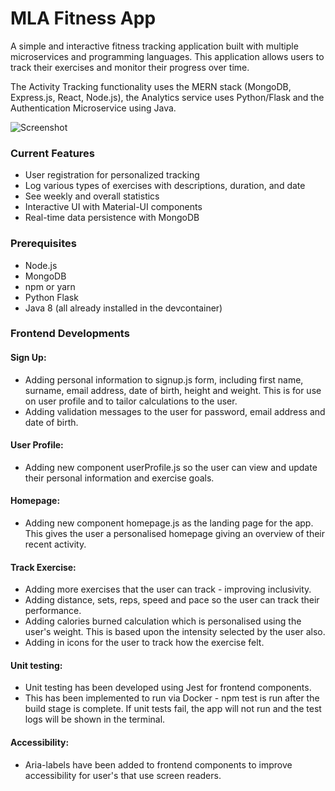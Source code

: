 # MLA Fitness App

A simple and interactive fitness tracking application built with multiple microservices and programming languages. This application allows users to track their exercises and monitor their progress over time.

The Activity Tracking functionality uses the MERN stack (MongoDB, Express.js, React, Node.js), the Analytics service uses Python/Flask and the Authentication Microservice using Java.

![Screenshot](screenshots/frontpage.png)

### Current Features

- User registration for personalized tracking
- Log various types of exercises with descriptions, duration, and date
- See weekly and overall statistics
- Interactive UI with Material-UI components
- Real-time data persistence with MongoDB

### Prerequisites

- Node.js
- MongoDB
- npm or yarn
- Python Flask
- Java 8
  (all already installed in the devcontainer)

### Frontend Developments

#### Sign Up:
  - Adding personal information to signup.js form, including first name, surname, email address, date of birth, height and weight. This is for use on user profile and to tailor calculations to the user.
  - Adding validation messages to the user for password, email address and date of birth.

#### User Profile:
  - Adding new component userProfile.js so the user can view and update their personal information and exercise goals.

#### Homepage:
  - Adding new component homepage.js as the landing page for the app. This gives the user a personalised homepage giving an overview of their recent activity.

#### Track Exercise:
  - Adding more exercises that the user can track - improving inclusivity.
  - Adding distance, sets, reps, speed and pace so the user can track their performance.
  - Adding calories burned calculation which is personalised using the user's weight. This is based upon the intensity selected by the user also.
  - Adding in icons for the user to track how the exercise felt.

#### Unit testing:
  - Unit testing has been developed using Jest for frontend components.
  - This has been implemented to run via Docker - npm test is run after the build stage is complete. If unit tests fail, the app will not run and the test logs will be shown in the terminal.

#### Accessibility:
  - Aria-labels have been added to frontend components to improve accessibility for user's that use screen readers.


